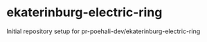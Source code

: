 # ekaterinburg-electric-ring

Initial repository setup for pr-poehali-dev/ekaterinburg-electric-ring